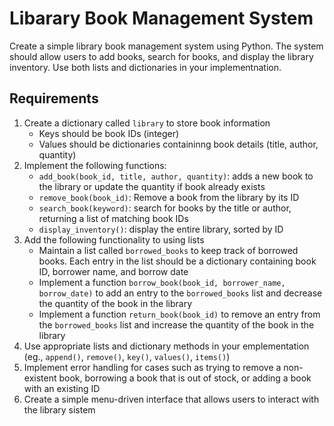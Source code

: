 # Libarary Book Management System

Create a simple library book management system using Python. The system should allow users to add books, search for books, and display the library inventory. Use both lists and dictionaries in your implementnation. 

## Requirements
1. Create a dictionary called `library` to store book information
    - Keys should be book IDs (integer)
    - Values should be dictionaries containinng book details (title, author, quantity)
2. Implement the following functions:
    - `add_book(book_id, title, author, quantity)`: adds a new book to the library or update the quantity if book already exists
    - `remove_book(book_id)`: Remove a book from the library by its ID
    - `search_book(keyword)`: search for books by the title or author, returning a list of matching book IDs
    - `display_inventory()`: display the entire library, sorted by ID
3. Add the following functionality to using lists
    - Maintain a list called `borrowed_books` to keep track of borrowed books. Each entry in the list should be a dictionary containing book ID, borrower name, and borrow date 
    - Implement a function `borrow_book(book_id, borrower_name, borrow_date)` to add an entry to the `borrowed_books` list and decrease the quantity of the book in the library 
    - Implement a function `return_book(book_id)` to remove an entry from the `borrowed_books` list and increase the quantity of the book in the library 
4. Use appropriate lists and dictionary methods in your emplementation (eg., `append()`, `remove()`, `key()`, `values()`, `items()`)
5. Implement error handling for cases such as trying to remove a non-existent book, borrowing a book that is out of stock, or adding a book with an existing ID
6. Create a simple menu-driven interface that allows users to interact with the library sistem